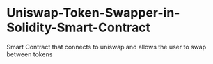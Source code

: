# Uniswap-Token-Swapper-in-Solidity-Smart-Contract
Smart Contract that connects to uniswap and allows the user to swap between tokens
